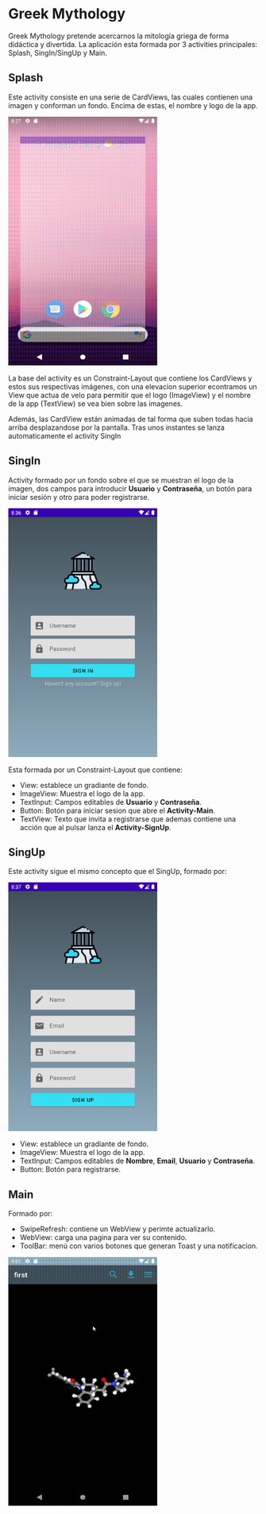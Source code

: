 # Greek Mythology

Greek Mythology pretende acercarnos la mitología griega de forma didáctica y divertida.
La aplicación esta formada por 3 activities principales: Splash, SingIn/SingUp y Main.

## Splash

Este activity consiste en una serie de CardViews, las cuales contienen una imagen y conforman un fondo. Encima de estas, el nombre y logo de la app.

<img src="/img/splash.gif" width="300px" height="500px"/>

La base del activity es un Constraint-Layout que contiene los CardViews y estos sus respectivas imágenes, con una elevacion superior econtramos un View que actua de velo para permitir que el logo (ImageView) y el nombre de la app (TextView) se vea bien sobre las imagenes.

Además, las CardView están animadas de tal forma que suben todas hacia arriba desplazandose por la pantalla. Tras unos instantes se lanza automaticamente el activity SingIn

## SingIn

Activity formado por un fondo sobre el que se muestran el logo de la imagen, dos campos para introducir **Usuario** y **Contraseña**, un botón para iniciar sesión y otro para poder registrarse.

<img src="/img/signin.png" width="300px" height="500px"/>

Esta formada por un Constraint-Layout que contiene:

- View: establece un gradiante de fondo.
- ImageView: Muestra el logo de la app.
- TextInput: Campos editables de **Usuario** y **Contraseña**.
- Button: Botón para iniciar sesion que abre el **Activity-Main**.
- TextView: Texto que invita a registrarse que ademas contiene una acción que al pulsar lanza el **Activity-SignUp**.

## SingUp

Este activity sigue el mismo concepto que el SingUp, formado por:

<img src="/img/signup.png" width="300px" height="500px"/>

- View: establece un gradiante de fondo.
- ImageView: Muestra el logo de la app.
- TextInput: Campos editables de **Nombre**, **Email**, **Usuario** y **Contraseña**.
- Button: Botón para registrarse.

## Main
Formado por:

- SwipeRefresh: contiene un WebView y perimte actualizarlo.
- WebView: carga una pagina para ver su contenido.
- ToolBar: menú con varios botones que generan Toast y una notificacion.

<img src="/img/main.gif" width="300px" height="500px"/>
